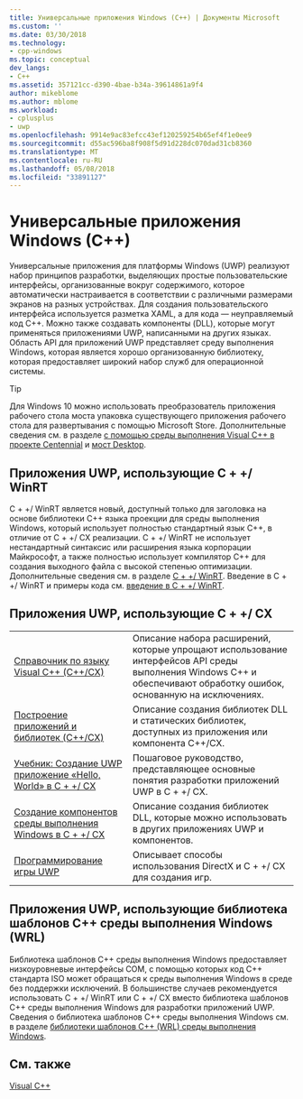 ```yaml
---
title: Универсальные приложения Windows (C++) | Документы Microsoft
ms.custom: ''
ms.date: 03/30/2018
ms.technology:
- cpp-windows
ms.topic: conceptual
dev_langs:
- C++
ms.assetid: 357121cc-d390-4bae-b34a-39614861a9f4
author: mikeblome
ms.author: mblome
ms.workload:
- cplusplus
- uwp
ms.openlocfilehash: 9914e9ac83efcc43ef120259254b65ef4f1e0ee9
ms.sourcegitcommit: d55ac596ba8f908f5d91d228dc070dad31cb8360
ms.translationtype: MT
ms.contentlocale: ru-RU
ms.lasthandoff: 05/08/2018
ms.locfileid: "33891127"
---
```

# <a name="universal-windows-apps-c"></a>Универсальные приложения Windows (C++)

Универсальные приложения для платформы Windows (UWP) реализуют набор принципов разработки, выделяющих простые пользовательские интерфейсы, организованные вокруг содержимого, которое автоматически настраивается в соответствии с различными размерами экранов на разных устройствах. Для создания пользовательского интерфейса используется разметка XAML, а для кода — неуправляемый код C++. Можно также создавать компоненты (DLL), которые могут применяться приложениями UWP, написанными на других языках. Область API для приложений UWP представляет среду выполнения Windows, которая является хорошо организованную библиотеку, которая предоставляет широкий набор служб для операционной системы.

> [!TIP]  
> Для Windows 10 можно использовать преобразователь приложения рабочего стола моста упаковка существующего приложения рабочего стола для развертывания с помощью Microsoft Store. Дополнительные сведения см. в разделе [с помощью среды выполнения Visual C++ в проекте Centennial](https://blogs.msdn.microsoft.com/vcblog/2016/07/07/using-visual-c-runtime-in-centennial-project) и [мост Desktop](/windows/uwp/porting/desktop-to-uwp-root).

## <a name="uwp-apps-that-use-cwinrt"></a>Приложения UWP, использующие C + +/ WinRT

C + +/ WinRT является новый, доступный только для заголовка на основе библиотеки C++ языка проекции для среды выполнения Windows, который использует полностью стандартный язык C++, в отличие от C + +/ CX реализации. C + +/ WinRT не использует нестандартный синтаксис или расширения языка корпорации Майкрософт, а также полностью использует компилятор C++ для создания выходного файла с высокой степенью оптимизации. Дополнительные сведения см. в разделе [C + +/ WinRT](/windows/uwp/cpp-and-winrt-apis). Введение в C + +/ WinRT и примеры кода см. [введение в C + +/ WinRT](/windows/uwp/cpp-and-winrt-apis/intro-to-using-cpp-with-winrt).

## <a name="uwp-apps-that-use-ccx"></a>Приложения UWP, использующие C + +/ CX

|||
|-|-|
|[Справочник по языку Visual C++ (C++/CX)](../cppcx/visual-c-language-reference-c-cx.md)|Описание набора расширений, которые упрощают использование интерфейсов API среды выполнения Windows C++ и обеспечивают обработку ошибок, основанную на исключениях.|
|[Построение приложений и библиотек (C++/CX)](../cppcx/building-apps-and-libraries-c-cx.md)|Описание создания библиотек DLL и статических библиотек, доступных из приложения или компонента C++/CX.|
|[Учебник: Создание UWP приложение «Hello, World» в C + +/ CX](/windows/uwp/get-started/create-a-basic-windows-10-app-in-cpp)|Пошаговое руководство, представляющее основные понятия разработки приложений UWP в C + +/ CX. |
|[Создание компонентов среды выполнения Windows в C + +/ CX](/windows/uwp/winrt-components/creating-windows-runtime-components-in-cpp)|Описание создания библиотек DLL, которые можно использовать в других приложениях UWP и компонентов.|
|[Программирование игры UWP](/windows/uwp/gaming/)|Описывает способы использования DirectX и C + +/ CX для создания игр.|

## <a name="uwp-apps-that-use-the-windows-runtime-c-template-library-wrl"></a>Приложения UWP, использующие библиотека шаблонов C++ среды выполнения Windows (WRL)

Библиотека шаблонов C++ среды выполнения Windows предоставляет низкоуровневые интерфейсы COM, с помощью которых код C++ стандарта ISO может обращаться к среды выполнения Windows в среде без поддержки исключений. В большинстве случаев рекомендуется использовать C + +/ WinRT или C + +/ CX вместо библиотека шаблонов C++ среды выполнения Windows для разработки приложений UWP. Сведения о библиотека шаблонов C++ среды выполнения Windows см. в разделе [библиотеки шаблонов C++ (WRL) среды выполнения Windows](../windows/windows-runtime-cpp-template-library-wrl.md).

## <a name="see-also"></a>См. также

[Visual C++](../visual-cpp-in-visual-studio.md)<br/>
